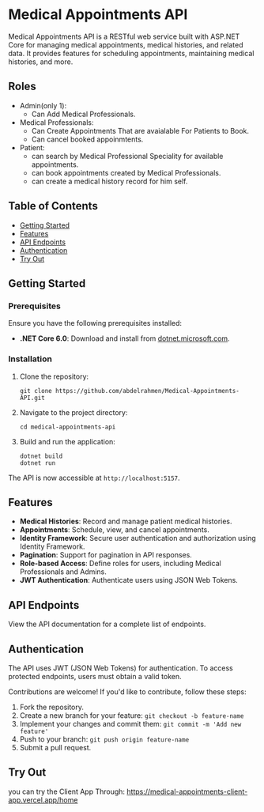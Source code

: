 # Medical Appointments API

Medical Appointments API is a RESTful web service built with ASP.NET Core for managing medical appointments, medical histories, and related data. It provides features for scheduling appointments, maintaining medical histories, and more.

## Roles
- Admin(only 1):
	- Can Add Medical Professionals.
- Medical Professionals:
	- Can Create Appointments That are avaialable For Patients to Book.
	- Can cancel booked appoinmtents.
- Patient:
	- can search by Medical Professional Speciality for available appointments.
	- can book appointments created by Medical Professionals.
	- can create a medical history record for him self.

## Table of Contents

- [Getting Started](#getting-started)
- [Features](#features)
- [API Endpoints](#api-endpoints)
- [Authentication](#authentication)
- [Try Out](#try-out)

## Getting Started

### Prerequisites

Ensure you have the following prerequisites installed:

- **.NET Core 6.0**: Download and install from [dotnet.microsoft.com](https://dotnet.microsoft.com/download/dotnet/6.0).

### Installation

1. Clone the repository:

	```git clone https://github.com/abdelrahmen/Medical-Appointments-API.git```

2. Navigate to the project directory:

	```cd medical-appointments-api```

3. Build and run the application:

	```
	dotnet build
	dotnet run
	```
The API is now accessible at `http://localhost:5157`.

## Features

- **Medical Histories**: Record and manage patient medical histories.
- **Appointments**: Schedule, view, and cancel appointments.
- **Identity Framework**: Secure user authentication and authorization using Identity Framework.
- **Pagination**: Support for pagination in API responses.
- **Role-based Access**: Define roles for users, including Medical Professionals and Admins.
- **JWT Authentication**: Authenticate users using JSON Web Tokens.

## API Endpoints

View the API documentation for a complete list of endpoints.

## Authentication

The API uses JWT (JSON Web Tokens) for authentication. To access protected endpoints, users must obtain a valid token.

Contributions are welcome! If you'd like to contribute, follow these steps:

1. Fork the repository.
2. Create a new branch for your feature: `git checkout -b feature-name`
3. Implement your changes and commit them: `git commit -m 'Add new feature'`
4. Push to your branch: `git push origin feature-name`
5. Submit a pull request.

## Try Out

you can try the Client App Through:
https://medical-appointments-client-app.vercel.app/home